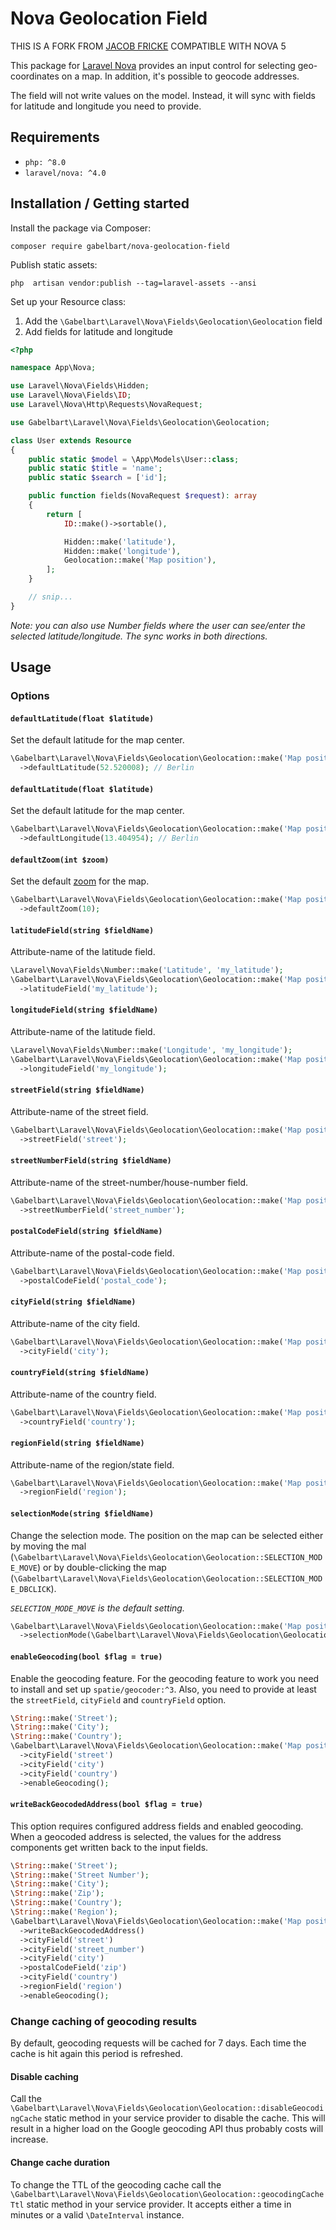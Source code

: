 # Nova Geolocation Field

THIS IS A FORK FROM [JACOB FRICKE](https://gitlab.com/jacobfricke/nova-geolocation-field)
COMPATIBLE WITH NOVA 5

This package for [Laravel Nova](https://nova.laravel.com/) provides an input control for selecting geo-coordinates on a map.
 In addition, it's possible to geocode addresses.

The field will not write values on the model. Instead, it will sync with fields for latitude and longitude you need to provide.

## Requirements

* `php: ^8.0`
* `laravel/nova: ^4.0`

## Installation / Getting started

Install the package via Composer:

```
composer require gabelbart/nova-geolocation-field
```

Publish static assets:
```
php  artisan vendor:publish --tag=laravel-assets --ansi
```

Set up your Resource class:

1. Add the `\Gabelbart\Laravel\Nova\Fields\Geolocation\Geolocation` field
2. Add fields for latitude and longitude

```php
<?php

namespace App\Nova;

use Laravel\Nova\Fields\Hidden;
use Laravel\Nova\Fields\ID;
use Laravel\Nova\Http\Requests\NovaRequest;

use Gabelbart\Laravel\Nova\Fields\Geolocation\Geolocation;

class User extends Resource
{
    public static $model = \App\Models\User::class;
    public static $title = 'name';
    public static $search = ['id'];

    public function fields(NovaRequest $request): array
    {
        return [
            ID::make()->sortable(),

            Hidden::make('latitude'),
            Hidden::make('longitude'),
            Geolocation::make('Map position'),
        ];
    }

    // snip...
}
```

*Note: you can also use Number fields where the user can see/enter the selected latitude/longitude.
 The sync works in both directions.*

## Usage

### Options

#### `defaultLatitude(float $latitude)`

Set the default latitude for the map center.

```php
\Gabelbart\Laravel\Nova\Fields\Geolocation\Geolocation::make('Map position')
  ->defaultLatitude(52.520008); // Berlin
```

#### `defaultLatitude(float $latitude)`

Set the default latitude for the map center.

```php
\Gabelbart\Laravel\Nova\Fields\Geolocation\Geolocation::make('Map position')
  ->defaultLongitude(13.404954); // Berlin
```

#### `defaultZoom(int $zoom)`

Set the default [zoom](https://wiki.openstreetmap.org/wiki/Zoom_levels) for the map.

```php
\Gabelbart\Laravel\Nova\Fields\Geolocation\Geolocation::make('Map position')
  ->defaultZoom(10);
```

#### `latitudeField(string $fieldName)`

Attribute-name of the latitude field.

```php
\Laravel\Nova\Fields\Number::make('Latitude', 'my_latitude');
\Gabelbart\Laravel\Nova\Fields\Geolocation\Geolocation::make('Map position')
  ->latitudeField('my_latitude');
```

#### `longitudeField(string $fieldName)`

Attribute-name of the latitude field.

```php
\Laravel\Nova\Fields\Number::make('Longitude', 'my_longitude');
\Gabelbart\Laravel\Nova\Fields\Geolocation\Geolocation::make('Map position')
  ->longitudeField('my_longitude');
```

#### `streetField(string $fieldName)`

Attribute-name of the street field.

```php
\Gabelbart\Laravel\Nova\Fields\Geolocation\Geolocation::make('Map position')
  ->streetField('street');
```

#### `streetNumberField(string $fieldName)`

Attribute-name of the street-number/house-number field.

```php
\Gabelbart\Laravel\Nova\Fields\Geolocation\Geolocation::make('Map position')
  ->streetNumberField('street_number');
```

#### `postalCodeField(string $fieldName)`

Attribute-name of the postal-code field.

```php
\Gabelbart\Laravel\Nova\Fields\Geolocation\Geolocation::make('Map position')
  ->postalCodeField('postal_code');
```

#### `cityField(string $fieldName)`

Attribute-name of the city field.

```php
\Gabelbart\Laravel\Nova\Fields\Geolocation\Geolocation::make('Map position')
  ->cityField('city');
```

#### `countryField(string $fieldName)`

Attribute-name of the country field.

```php
\Gabelbart\Laravel\Nova\Fields\Geolocation\Geolocation::make('Map position')
  ->countryField('country');
```

#### `regionField(string $fieldName)`

Attribute-name of the region/state field.

```php
\Gabelbart\Laravel\Nova\Fields\Geolocation\Geolocation::make('Map position')
  ->regionField('region');
```

#### `selectionMode(string $fieldName)`

Change the selection mode.
 The position on the map can be selected either by moving the mal (`\Gabelbart\Laravel\Nova\Fields\Geolocation\Geolocation::SELECTION_MODE_MOVE`) 
 or by double-clicking the map (`\Gabelbart\Laravel\Nova\Fields\Geolocation\Geolocation::SELECTION_MODE_DBCLICK`).

*`SELECTION_MODE_MOVE` is the default setting.*

```php
\Gabelbart\Laravel\Nova\Fields\Geolocation\Geolocation::make('Map position')
  ->selectionMode(\Gabelbart\Laravel\Nova\Fields\Geolocation\Geolocation::SELECTION_MODE_DBCLICK);
```

#### `enableGeocoding(bool $flag = true)`

Enable the geocoding feature.
 For the geocoding feature to work you need to install and set up `spatie/geocoder:^3`.
 Also, you need to provide at least the `streetField`, `cityField` and `countryField` option. 

```php
\String::make('Street');
\String::make('City');
\String::make('Country');
\Gabelbart\Laravel\Nova\Fields\Geolocation\Geolocation::make('Map position')
  ->cityField('street')
  ->cityField('city')
  ->cityField('country')
  ->enableGeocoding();
```

#### `writeBackGeocodedAddress(bool $flag = true)`

This option requires configured address fields and enabled geocoding.
 When a geocoded address is selected, the values for the address components get written back to the input fields. 

```php
\String::make('Street');
\String::make('Street Number');
\String::make('City');
\String::make('Zip');
\String::make('Country');
\String::make('Region');
\Gabelbart\Laravel\Nova\Fields\Geolocation\Geolocation::make('Map position')
  ->writeBackGeocodedAddress()
  ->cityField('street')
  ->cityField('street_number')
  ->cityField('city')
  ->postalCodeField('zip')
  ->cityField('country')
  ->regionField('region')
  ->enableGeocoding();
```

### Change caching of geocoding results

By default, geocoding requests will be cached for 7 days.
 Each time the cache is hit again this period is refreshed.

#### Disable caching

Call the `\Gabelbart\Laravel\Nova\Fields\Geolocation\Geolocation::disableGeocodingCache` static method in your service provider to disable the cache.
 This will result in a higher load on the Google geocoding API thus probably costs will increase.

#### Change cache duration

To change the TTL of the geocoding cache call the `\Gabelbart\Laravel\Nova\Fields\Geolocation\Geolocation::geocodingCacheTtl` static method in your service provider.
 It accepts either a time in minutes or a valid `\DateInterval` instance. 
